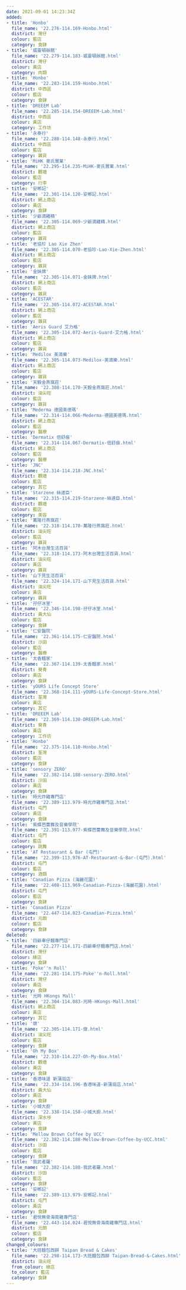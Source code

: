 ```yaml
---
date: 2021-09-01 14:23:34Z
added:
- title: 'Honbo'
  file_name: '22.276-114.169-Honbo.html'
  district: 灣仔
  colour: 藍店
  category: 食肆
- title: '威靈頓辦館'
  file_name: '22.279-114.183-威靈頓辦館.html'
  district: 灣仔
  colour: 黃店
  category: 肉類
- title: 'Honbo'
  file_name: '22.283-114.159-Honbo.html'
  district: 中西區
  colour: 藍店
  category: 食肆
- title: 'DREEEM Lab'
  file_name: '22.285-114.154-DREEEM-Lab.html'
  district: 中西區
  colour: 黃店
  category: 工作坊
- title: '永泰行'
  file_name: '22.288-114.148-永泰行.html'
  district: 中西區
  colour: 藍店
  category: 雜貨
- title: 'MiHK 麥氏實業'
  file_name: '22.295-114.235-MiHK-麥氏實業.html'
  district: 觀塘
  colour: 藍店
  category: 行李
- title: '安郴記'
  file_name: '22.301-114.120-安郴記.html'
  district: 網上商店
  colour: 黃店
  category: 食肆
- title: '少爺滴雞精'
  file_name: '22.305-114.069-少爺滴雞精.html'
  district: 網上商店
  colour: 藍店
  category: 雜貨
- title: '老協珍 Lao Xie Zhen'
  file_name: '22.305-114.070-老協珍-Lao-Xie-Zhen.html'
  district: 網上商店
  colour: 藍店
  category: 雜貨
- title: '金妹牌'
  file_name: '22.305-114.071-金妹牌.html'
  district: 網上商店
  colour: 藍店
  category: 雜貨
- title: 'ACESTAR'
  file_name: '22.305-114.072-ACESTAR.html'
  district: 網上商店
  colour: 藍店
  category: 雜貨
- title: 'Aeris Guard 艾力格'
  file_name: '22.305-114.072-Aeris-Guard-艾力格.html'
  district: 網上商店
  colour: 藍店
  category: 雜貨
- title: 'Medilox 美滴樂'
  file_name: '22.305-114.073-Medilox-美滴樂.html'
  district: 網上商店
  colour: 藍店
  category: 雜貨
- title: '天毅金燕窩莊'
  file_name: '22.308-114.170-天毅金燕窩莊.html'
  district: 油尖旺
  colour: 藍店
  category: 雜貨
- title: 'Mederma 德國美德瑪'
  file_name: '22.314-114.066-Mederma-德國美德瑪.html'
  district: 網上商店
  colour: 藍店
  category: 醫療
- title: 'Dermatix 倍舒痕'
  file_name: '22.314-114.067-Dermatix-倍舒痕.html'
  district: 網上商店
  colour: 藍店
  category: 醫療
- title: 'JNC'
  file_name: '22.314-114.218-JNC.html'
  district: 觀塘
  colour: 藍店
  category: 其它
- title: 'Starzene 絲達臣'
  file_name: '22.315-114.219-Starzene-絲達臣.html'
  district: 觀塘
  colour: 藍店
  category: 美容
- title: '萬隆行燕窩莊'
  file_name: '22.318-114.170-萬隆行燕窩莊.html'
  district: 油尖旺
  colour: 藍店
  category: 雜貨
- title: '阿木台灣生活百貨'
  file_name: '22.318-114.173-阿木台灣生活百貨.html'
  district: 油尖旺
  colour: 黃店
  category: 雜貨
- title: '山下見生活百貨'
  file_name: '22.324-114.171-山下見生活百貨.html'
  district: 油尖旺
  colour: 黃店
  category: 雜貨
- title: '孖仔冰室'
  file_name: '22.346-114.198-孖仔冰室.html'
  district: 黃大仙
  colour: 藍店
  category: 食肆
- title: '仁安醫院'
  file_name: '22.361-114.175-仁安醫院.html'
  district: 沙田
  colour: 藍店
  category: 醫療
- title: '太香麵家'
  file_name: '22.367-114.139-太香麵家.html'
  district: 葵青
  colour: 黃店
  category: 食肆
- title: 'yOURS Life Concept Store'
  file_name: '22.368-114.111-yOURS-Life-Concept-Store.html'
  district: 荃灣
  colour: 黃店
  category: 其它
- title: 'DREEEM Lab'
  file_name: '22.369-114.130-DREEEM-Lab.html'
  district: 葵青
  colour: 黃店
  category: 工作坊
- title: 'Honbo'
  file_name: '22.375-114.110-Honbo.html'
  district: 荃灣
  colour: 藍店
  category: 食肆
- title: 'sensory ZERO'
  file_name: '22.382-114.188-sensory-ZERO.html'
  district: 沙田
  colour: 黃店
  category: 食肆
- title: '時光炸雞專門店'
  file_name: '22.389-113.979-時光炸雞專門店.html'
  district: 屯門
  colour: 黃店
  category: 食肆
- title: '紫蝶芭蕾舞及音樂學院'
  file_name: '22.391-113.977-紫蝶芭蕾舞及音樂學院.html'
  district: 屯門
  colour: 藍店
  category: 跳舞
- title: 'AT Restaurant & Bar (屯門)'
  file_name: '22.399-113.976-AT-Restaurant-&-Bar-(屯門).html'
  district: 屯門
  colour: 藍店
  category: 酒類
- title: 'Canadian Pizza (海麗花園)'
  file_name: '22.408-113.969-Canadian-Pizza-(海麗花園).html'
  district: 屯門
  colour: 藍店
  category: 食肆
- title: 'Canadian Pizza'
  file_name: '22.447-114.023-Canadian-Pizza.html'
  district: 元朗
  colour: 藍店
  category: 食肆
deleted:
- title: '四爺車仔麵專門店'
  file_name: '22.277-114.171-四爺車仔麵專門店.html'
  district: 灣仔
  colour: 綠店
  category: 食肆
- title: 'Poke''n Roll'
  file_name: '22.281-114.175-Poke''n-Roll.html'
  district: 灣仔
  colour: 黃店
  category: 食肆
- title: '光時 HKongs Mall'
  file_name: '22.304-114.083-光時-HKongs-Mall.html'
  district: 網上商店
  colour: 黃店
  category: 其它
- title: '燉'
  file_name: '22.305-114.171-燉.html'
  district: 油尖旺
  colour: 藍店
  category: 食肆
- title: 'Oh My Box'
  file_name: '22.310-114.227-Oh-My-Box.html'
  district: 觀塘
  colour: 黃店
  category: 食肆
- title: '香港味道 新蒲崗店'
  file_name: '22.334-114.196-香港味道-新蒲崗店.html'
  district: 黃大仙
  colour: 黃店
  category: 食肆
- title: '小城大廚'
  file_name: '22.338-114.158-小城大廚.html'
  district: 深水埗
  colour: 黃店
  category: 食肆
- title: 'Mellow Brown Coffee by UCC'
  file_name: '22.382-114.188-Mellow-Brown-Coffee-by-UCC.html'
  district: 沙田
  colour: 藍店
  category: 食肆
- title: '我武者羅'
  file_name: '22.382-114.188-我武者羅.html'
  district: 沙田
  colour: 藍店
  category: 食肆
- title: '安郴記'
  file_name: '22.389-113.979-安郴記.html'
  district: 屯門
  colour: 黃店
  category: 食肆
- title: '君悅無骨海南雞專門店'
  file_name: '22.443-114.024-君悅無骨海南雞專門店.html'
  district: 元朗
  colour: 藍店
  category: 食肆
changed_colours:
- title: '大班麵包西餅 Taipan Bread & Cakes'
  file_name: '22.298-114.173-大班麵包西餅 Taipan-Bread-&-Cakes.html'
  district: 油尖旺
  from_colour: 綠店
  to_colour: 藍店
  category: 食肆
---
```

